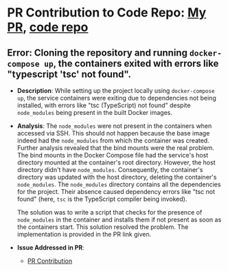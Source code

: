 # PR Contribution to Code Repo: [My PR](https://github.com/ayush-oswal/Collaborative-code-editor/pull/2), [code repo](https://github.com/ayush-oswal/Collaborative-code-editor)

## Error: Cloning the repository and running `docker-compose up`, the containers exited with errors like "typescript 'tsc' not found".

- **Description**: While setting up the project locally using `docker-compose up`, the service containers were exiting due to dependencies not being installed, with errors like "tsc (TypeScript) not found" despite `node_modules` being present in the built Docker images.

- **Analysis**:
  The `node_modules` were not present in the containers when accessed via SSH. This should not happen because the base image indeed had the `node_modules` from which the container was created. Further analysis revealed that the bind mounts were the real problem. The bind mounts in the Docker Compose file had the service's host directory mounted at the container's root directory. However, the host directory didn't have `node_modules`. Consequently, the container's directory was updated with the host directory, deleting the container's `node_modules`. The `node_modules` directory contains all the dependencies for the project. Their absence caused dependency errors like "tsc not found" (here, `tsc` is the TypeScript compiler being invoked).

  The solution was to write a script that checks for the presence of `node_modules` in the container and installs them if not present as soon as the containers start. This solution resolved the problem. The implementation is provided in the PR link given.

- **Issue Addressed in PR**:
  - [PR Contribution](https://github.com/ayush-oswal/Collaborative-code-editor/pull/2)
